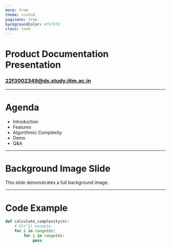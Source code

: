 ```yaml
---
marp: true
theme: custom
paginate: true
backgroundColor: #f9f9f9
class: lead
---
```


<!-- _class: lead -->
# Product Documentation Presentation  
### 22f3002349@ds.study.iitm.ac.in  

---

# Agenda
- Introduction  
- Features  
- Algorithmic Complexity  
- Demo  
- Q&A  

---

<!-- _backgroundImage: "https://picsum.photos/1600/900" -->
# Background Image Slide
This slide demonstrates a full background image.

---

# Code Example

```python
def calculate_complexity(n):
    # O(n^2) example
    for i in range(n):
        for j in range(n):
            pass
